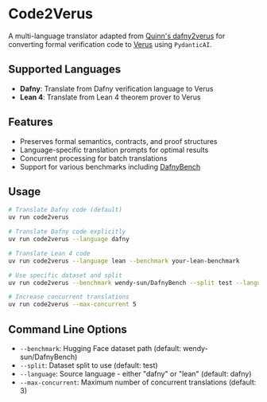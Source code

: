 # Code2Verus

A multi-language translator adapted from [Quinn's dafny2verus](https://github.com/Beneficial-AI-Foundation/dafny2verus) for converting formal verification code to [Verus](https://verus-lang.github.io/verus/guide/overview.html) using `PydanticAI`.

## Supported Languages

- **Dafny**: Translate from Dafny verification language to Verus
- **Lean 4**: Translate from Lean 4 theorem prover to Verus

## Features

- Preserves formal semantics, contracts, and proof structures
- Language-specific translation prompts for optimal results
- Concurrent processing for batch translations
- Support for various benchmarks including [DafnyBench](https://huggingface.co/datasets/wendy-sun/DafnyBench)

## Usage

```bash
# Translate Dafny code (default)
uv run code2verus

# Translate Dafny code explicitly
uv run code2verus --language dafny

# Translate Lean 4 code
uv run code2verus --language lean --benchmark your-lean-benchmark

# Use specific dataset and split
uv run code2verus --benchmark wendy-sun/DafnyBench --split test --language dafny

# Increase concurrent translations
uv run code2verus --max-concurrent 5
```

## Command Line Options

- `--benchmark`: Hugging Face dataset path (default: wendy-sun/DafnyBench)
- `--split`: Dataset split to use (default: test)
- `--language`: Source language - either "dafny" or "lean" (default: dafny)
- `--max-concurrent`: Maximum number of concurrent translations (default: 3)
